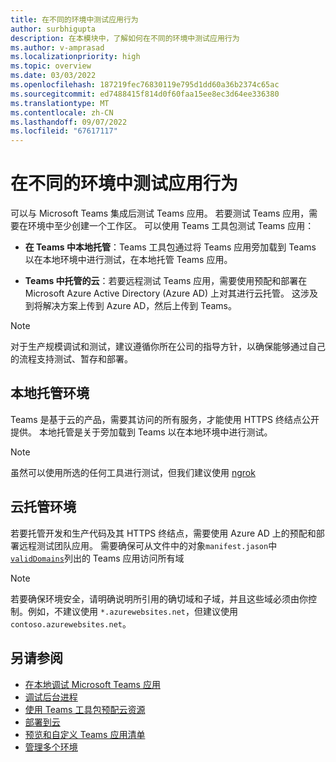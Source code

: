 ```yaml
---
title: 在不同的环境中测试应用行为
author: surbhigupta
description: 在本模块中，了解如何在不同的环境中测试应用行为
ms.author: v-amprasad
ms.localizationpriority: high
ms.topic: overview
ms.date: 03/03/2022
ms.openlocfilehash: 187219fec76830119e795d1dd60a36b2374c65ac
ms.sourcegitcommit: ed7488415f814d0f60faa15ee8ec3d64ee336380
ms.translationtype: MT
ms.contentlocale: zh-CN
ms.lasthandoff: 09/07/2022
ms.locfileid: "67617117"
---
```

# <a name="test-app-behavior-in-different-environment"></a>在不同的环境中测试应用行为

可以与 Microsoft Teams 集成后测试 Teams 应用。 若要测试 Teams 应用，需要在环境中至少创建一个工作区。 可以使用 Teams 工具包测试 Teams 应用：

* **在 Teams 中本地托管**：Teams 工具包通过将 Teams 应用旁加载到 Teams 以在本地环境中进行测试，在本地托管 Teams 应用。

* **Teams 中托管的云**：若要远程测试 Teams 应用，需要使用预配和部署在 Microsoft Azure Active Directory (Azure AD) 上对其进行云托管。 这涉及到将解决方案上传到 Azure AD，然后上传到 Teams。

> [!NOTE]
> 对于生产规模调试和测试，建议遵循你所在公司的指导方针，以确保能够通过自己的流程支持测试、暂存和部署。

## <a name="locally-hosted-environment"></a>本地托管环境

Teams 是基于云的产品，需要其访问的所有服务，才能使用 HTTPS 终结点公开提供。 本地托管是关于旁加载到 Teams 以在本地环境中进行测试。

> [!NOTE]
> 虽然可以使用所选的任何工具进行测试，但我们建议使用 [ngrok](https://ngrok.com/download)

## <a name="cloud-hosted-environment"></a>云托管环境

若要托管开发和生产代码及其 HTTPS 终结点，需要使用 Azure AD 上的预配和部署远程测试团队应用。 需要确保可从文件中的对象`manifest.jason`中[`validDomains`](~/resources/schema/manifest-schema.md#validdomains)列出的 Teams 应用访问所有域

> [!NOTE]
> 若要确保环境安全，请明确说明所引用的确切域和子域，并且这些域必须由你控制。例如，不建议使用 `*.azurewebsites.net`，但建议使用 `contoso.azurewebsites.net`。

## <a name="see-also"></a>另请参阅

* [在本地调试 Microsoft Teams 应用](debug-local.md)
* [调试后台进程](debug-background-process.md)
* [使用 Teams 工具包预配云资源](provision.md)
* [部署到云](deploy.md)
* [预览和自定义 Teams 应用清单](TeamsFx-preview-and-customize-app-manifest.md)
* [管理多个环境](TeamsFx-multi-env.md)
